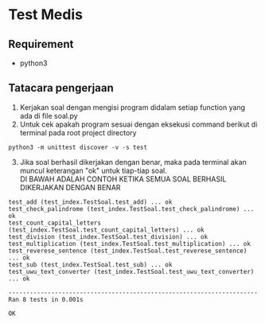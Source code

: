 # Test Medis
## Requirement
- python3
## Tatacara pengerjaan
1. Kerjakan soal dengan mengisi program didalam setiap function yang ada di file soal.py
2. Untuk cek apakah program sesuai dengan eksekusi command berikut di terminal pada root project directory
```
python3 -m unittest discover -v -s test
```
3. Jika soal berhasil dikerjakan dengan benar, maka pada terminal akan muncul keterangan "ok" untuk tiap-tiap soal.\
DI BAWAH ADALAH CONTOH KETIKA SEMUA SOAL BERHASIL DIKERJAKAN DENGAN BENAR
```
test_add (test_index.TestSoal.test_add) ... ok
test_check_palindrome (test_index.TestSoal.test_check_palindrome) ... ok
test_count_capital_letters (test_index.TestSoal.test_count_capital_letters) ... ok
test_division (test_index.TestSoal.test_division) ... ok
test_multiplication (test_index.TestSoal.test_multiplication) ... ok
test_reverese_sentence (test_index.TestSoal.test_reverese_sentence) ... ok
test_sub (test_index.TestSoal.test_sub) ... ok
test_uwu_text_converter (test_index.TestSoal.test_uwu_text_converter) ... ok

----------------------------------------------------------------------
Ran 8 tests in 0.001s

OK
```